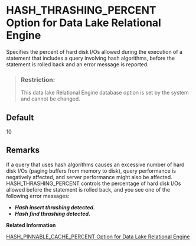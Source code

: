 <!-- loioa638259c84f210159846ce8b3b1237ec -->

# HASH\_THRASHING\_PERCENT Option for Data Lake Relational Engine

Specifies the percent of hard disk I/Os allowed during the execution of a statement that includes a query involving hash algorithms, before the statement is rolled back and an error message is reported.



> ### Restriction:  
> This data lake Relational Engine database option is set by the system and cannot be changed.



<a name="loioa638259c84f210159846ce8b3b1237ec__iq_refso_583"/>

## Default

10



<a name="loioa638259c84f210159846ce8b3b1237ec__iq_refso_585"/>

## Remarks

If a query that uses hash algorithms causes an excessive number of hard disk I/Os \(paging buffers from memory to disk\), query performance is negatively affected, and server performance might also be affected. HASH\_THRASHING\_PERCENT controls the percentage of hard disk I/Os allowed before the statement is rolled back, and you see one of the following error messages:

-   ***Hash insert thrashing detected.***
-   ***Hash find thrashing detected.***

**Related Information**  


[HASH\_PINNABLE\_CACHE\_PERCENT Option for Data Lake Relational Engine](hash-pinnable-cache-percent-option-for-data-lake-relational-engine-a637f5a.md "Controls the maximum percentage of a user’s temp memory that a hash object can pin.")

